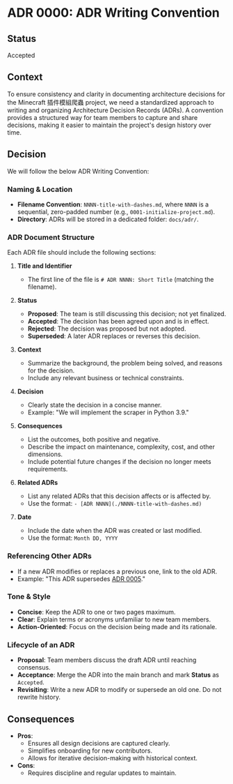 # ADR 0000: ADR Writing Convention

## Status
Accepted

## Context
To ensure consistency and clarity in documenting architecture decisions for the Minecraft 插件模組爬蟲 project, we need a standardized approach to writing and organizing Architecture Decision Records (ADRs). A convention provides a structured way for team members to capture and share decisions, making it easier to maintain the project's design history over time.

## Decision
We will follow the below ADR Writing Convention:

### Naming & Location
- **Filename Convention**: `NNNN-title-with-dashes.md`, where `NNNN` is a sequential, zero-padded number (e.g., `0001-initialize-project.md`).
- **Directory**: ADRs will be stored in a dedicated folder: `docs/adr/`.

### ADR Document Structure
Each ADR file should include the following sections:

1. **Title and Identifier**
   - The first line of the file is `# ADR NNNN: Short Title` (matching the filename).

2. **Status**
   - **Proposed**: The team is still discussing this decision; not yet finalized.
   - **Accepted**: The decision has been agreed upon and is in effect.
   - **Rejected**: The decision was proposed but not adopted.
   - **Superseded**: A later ADR replaces or reverses this decision.

3. **Context**
   - Summarize the background, the problem being solved, and reasons for the decision.
   - Include any relevant business or technical constraints.

4. **Decision**
   - Clearly state the decision in a concise manner.
   - Example: "We will implement the scraper in Python 3.9." 

5. **Consequences**
   - List the outcomes, both positive and negative.
   - Describe the impact on maintenance, complexity, cost, and other dimensions.
   - Include potential future changes if the decision no longer meets requirements.

6. **Related ADRs**
   - List any related ADRs that this decision affects or is affected by.
   - Use the format: `- [ADR NNNN](./NNNN-title-with-dashes.md)`

7. **Date**
   - Include the date when the ADR was created or last modified.
   - Use the format: `Month DD, YYYY`

### Referencing Other ADRs
- If a new ADR modifies or replaces a previous one, link to the old ADR.
- Example: "This ADR supersedes [ADR 0005](./0005-old-decision.md)."

### Tone & Style
- **Concise**: Keep the ADR to one or two pages maximum.
- **Clear**: Explain terms or acronyms unfamiliar to new team members.
- **Action-Oriented**: Focus on the decision being made and its rationale.

### Lifecycle of an ADR
- **Proposal**: Team members discuss the draft ADR until reaching consensus.
- **Acceptance**: Merge the ADR into the main branch and mark **Status** as `Accepted`.
- **Revisiting**: Write a new ADR to modify or supersede an old one. Do not rewrite history.

## Consequences
- **Pros**:
  - Ensures all design decisions are captured clearly.
  - Simplifies onboarding for new contributors.
  - Allows for iterative decision-making with historical context.
- **Cons**:
  - Requires discipline and regular updates to maintain.
